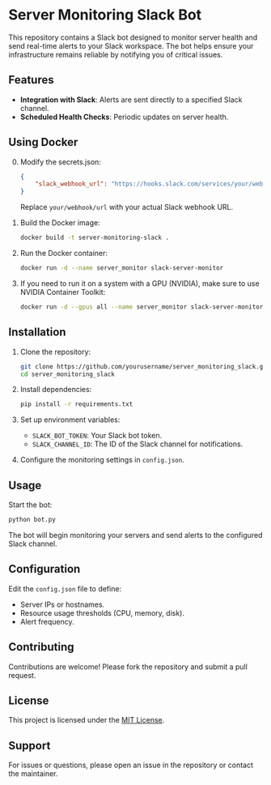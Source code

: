 # Server Monitoring Slack Bot

This repository contains a Slack bot designed to monitor server health and send real-time alerts to your Slack workspace. The bot helps ensure your infrastructure remains reliable by notifying you of critical issues.

## Features
- **Integration with Slack**: Alerts are sent directly to a specified Slack channel.
- **Scheduled Health Checks**: Periodic updates on server health.

## Using Docker

0. Modify the secrets.json:
    ```json
    {
        "slack_webhook_url": "https://hooks.slack.com/services/your/webhook/url"
    }
    ```
    Replace `your/webhook/url` with your actual Slack webhook URL.

1. Build the Docker image:
    ```bash
    docker build -t server-monitoring-slack .
    ```

2. Run the Docker container:
    ```bash
    docker run -d --name server_monitor slack-server-monitor
    ```
3. If you need to run it on a system with a GPU (NVIDIA), make sure to use NVIDIA Container Toolkit:
    ```bash
    docker run -d --gpus all --name server_monitor slack-server-monitor
    ```
## Installation

1. Clone the repository:
    ```bash
    git clone https://github.com/yourusername/server_monitoring_slack.git
    cd server_monitoring_slack
    ```

2. Install dependencies:
    ```bash
    pip install -r requirements.txt
    ```

3. Set up environment variables:
    - `SLACK_BOT_TOKEN`: Your Slack bot token.
    - `SLACK_CHANNEL_ID`: The ID of the Slack channel for notifications.

4. Configure the monitoring settings in `config.json`.

## Usage

Start the bot:
```bash
python bot.py
```

The bot will begin monitoring your servers and send alerts to the configured Slack channel.

## Configuration

Edit the `config.json` file to define:
- Server IPs or hostnames.
- Resource usage thresholds (CPU, memory, disk).
- Alert frequency.

## Contributing

Contributions are welcome! Please fork the repository and submit a pull request.

## License

This project is licensed under the [MIT License](LICENSE).

## Support

For issues or questions, please open an issue in the repository or contact the maintainer.

